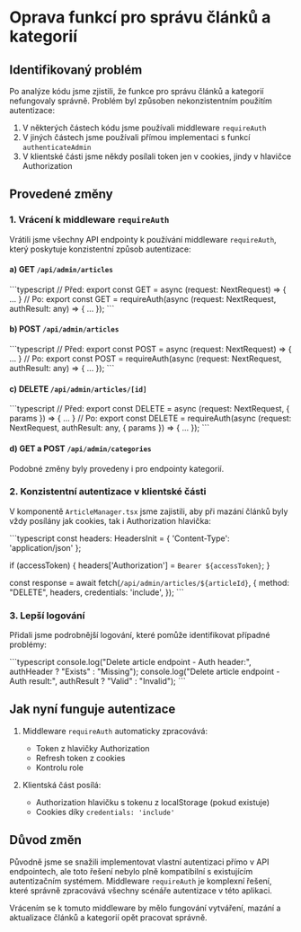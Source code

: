 # Oprava funkcí pro správu článků a kategorií

## Identifikovaný problém

Po analýze kódu jsme zjistili, že funkce pro správu článků a kategorií nefungovaly správně. Problém byl způsoben nekonzistentním použitím autentizace:

1. V některých částech kódu jsme používali middleware `requireAuth`
2. V jiných částech jsme používali přímou implementaci s funkcí `authenticateAdmin`
3. V klientské části jsme někdy posílali token jen v cookies, jindy v hlavičce Authorization

## Provedené změny

### 1. Vrácení k middleware `requireAuth`

Vrátili jsme všechny API endpointy k používání middleware `requireAuth`, který poskytuje konzistentní způsob autentizace:

#### a) GET `/api/admin/articles`
\`\`\`typescript
// Před: export const GET = async (request: NextRequest) => { ... }
// Po:
export const GET = requireAuth(async (request: NextRequest, authResult: any) => { ... });
\`\`\`

#### b) POST `/api/admin/articles`
\`\`\`typescript
// Před: export const POST = async (request: NextRequest) => { ... }
// Po:
export const POST = requireAuth(async (request: NextRequest, authResult: any) => { ... });
\`\`\`

#### c) DELETE `/api/admin/articles/[id]`
\`\`\`typescript
// Před: export const DELETE = async (request: NextRequest, { params }) => { ... }
// Po:
export const DELETE = requireAuth(async (request: NextRequest, authResult: any, { params }) => { ... });
\`\`\`

#### d) GET a POST `/api/admin/categories`
Podobné změny byly provedeny i pro endpointy kategorií.

### 2. Konzistentní autentizace v klientské části

V komponentě `ArticleManager.tsx` jsme zajistili, aby při mazání článků byly vždy posílány jak cookies, tak i Authorization hlavička:

\`\`\`typescript
const headers: HeadersInit = {
  'Content-Type': 'application/json'
};

if (accessToken) {
  headers['Authorization'] = `Bearer ${accessToken}`;
}

const response = await fetch(`/api/admin/articles/${articleId}`, {
  method: "DELETE",
  headers,
  credentials: 'include',
});
\`\`\`

### 3. Lepší logování

Přidali jsme podrobnější logování, které pomůže identifikovat případné problémy:

\`\`\`typescript
console.log("Delete article endpoint - Auth header:", authHeader ? "Exists" : "Missing");
console.log("Delete article endpoint - Auth result:", authResult ? "Valid" : "Invalid");
\`\`\`

## Jak nyní funguje autentizace

1. Middleware `requireAuth` automaticky zpracovává:
   - Token z hlavičky Authorization
   - Refresh token z cookies
   - Kontrolu role

2. Klientská část posílá:
   - Authorization hlavičku s tokenu z localStorage (pokud existuje)
   - Cookies díky `credentials: 'include'`

## Důvod změn

Původně jsme se snažili implementovat vlastní autentizaci přímo v API endpointech, ale toto řešení nebylo plně kompatibilní s existujícím autentizačním systémem. Middleware `requireAuth` je komplexní řešení, které správně zpracovává všechny scénáře autentizace v této aplikaci.

Vrácením se k tomuto middleware by mělo fungování vytváření, mazání a aktualizace článků a kategorií opět pracovat správně.
